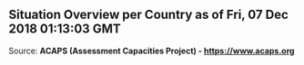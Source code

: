 ## Situation Overview per Country as of Fri, 07 Dec 2018 01:13:03 GMT

Source: **ACAPS (Assessment Capacities Project) - https://www.acaps.org**